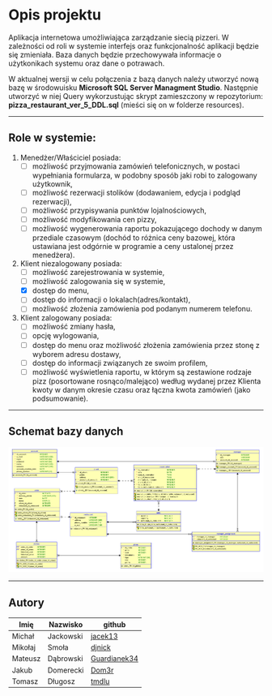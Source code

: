 # **Opis projektu**

Aplikacja internetowa umożliwiająca zarządzanie siecią pizzeri. W zależności od roli w systemie interfejs oraz funkcjonalność aplikacji będzie się zmieniała. Baza danych będzie przechowywała informacje o użytkonikach systemu oraz dane o potrawach.

W aktualnej wersji w celu połączenia z bazą danych należy utworzyć nową bazę w środowuisku **Microsoft SQL Server Managment Studio**. Następnie utworzyć w niej Query wykorzustując skrypt zamieszczony w repozytorium: **pizza_restaurant_ver_5_DDL.sql** (mieści się on w folderze resources).

---

## **Role w systemie:**
1. Menedżer/Właściciel posiada: 
   - [ ] możliwość przyjmowania zamówień telefonicznych, w postaci wypełniania formularza, w podobny sposób jaki robi to zalogowany użytkownik,
   - [ ] możliwość rezerwacji stolików (dodawaniem, edycja i podgląd rezerwacji),
   - [ ] możliwość przypisywania punktów lojalnościowych, 
   - [ ] możliwość modyfikowania cen pizzy,
   - [ ] możliwość wygenerowania raportu pokazującego dochody w danym przediale czasowym (dochód to różnica ceny bazowej, która ustawiana jest odgórnie w programie a ceny ustalonej przez menedżera).
2. Klient niezalogowany posiada:
   - [ ] możliwość zarejestrowania w systemie,
   - [ ] możliwość zalogowania się w systemie,
   - [X] dostęp do menu,
   - [ ] dostęp do informacji o lokalach(adres/kontakt),
   - [ ] możliwość złożenia zamówienia pod podanym numerem telefonu.
3. Klient zalogowany posiada:
   - [ ] możliwość zmiany hasła,
   - [ ] opcję wylogowania,
   - [ ] dostęp do menu oraz możliwość złożenia zamówienia przez stonę z wyborem adresu dostawy,
   - [ ] dostęp do informacji związanych ze swoim profilem,
   - [ ] możliwość wyświetlenia raportu, w którym są zestawione rodzaje pizz (posortowane rosnąco/malejąco) według wydanej przez Klienta kwoty w danym okresie czasu oraz łączna kwota zamówień (jako podsumowanie).

---

## **Schemat bazy danych**
![](resources/Relacyjny_ver_5.PNG)

---

## **Autory**
| Imię | Nazwisko|github|
|------|---------|----|
|Michał|Jackowski|[jacek13](https://github.com/Guardianek34)|
|Mikołaj|Smoła|[djnick](https://github.com/djnick)|
|Mateusz|Dąbrowski|[Guardianek34](https://github.com/Guardianek34)|
|Jakub|Domerecki|[Dom3r](https://github.com/Dom3r)|
|Tomasz|Długosz|[tmdlu](https://github.com/tmdlu)|
